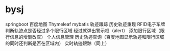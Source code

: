 # bysj
springboot 百度地图  Thymeleaf mybatis  轨迹跟踪  历史轨迹重现 RFID电子车牌
判断轨迹点是否经过多个限行区域 经过就弹出警示框（alert）
添加限行区域（限行信息的增删改查）
个人信息管理
历史轨迹查询（百度地图显示轨迹和限行区域的同时还判断是否在区域内）
实时轨迹跟踪（同上）
